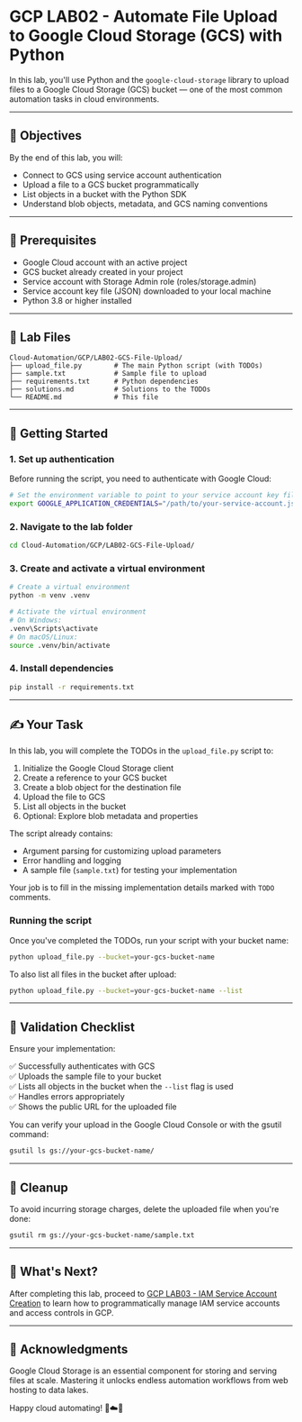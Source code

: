 # GCP LAB02 - Automate File Upload to Google Cloud Storage (GCS) with Python

In this lab, you'll use Python and the `google-cloud-storage` library to upload files to a Google Cloud Storage (GCS) bucket — one of the most common automation tasks in cloud environments.

---

## 🎯 Objectives

By the end of this lab, you will:
- Connect to GCS using service account authentication
- Upload a file to a GCS bucket programmatically
- List objects in a bucket with the Python SDK
- Understand blob objects, metadata, and GCS naming conventions

---

## 🧰 Prerequisites

- Google Cloud account with an active project
- GCS bucket already created in your project
- Service account with Storage Admin role (roles/storage.admin)
- Service account key file (JSON) downloaded to your local machine
- Python 3.8 or higher installed

---

## 📁 Lab Files

```
Cloud-Automation/GCP/LAB02-GCS-File-Upload/
├── upload_file.py        # The main Python script (with TODOs)
├── sample.txt            # Sample file to upload
├── requirements.txt      # Python dependencies
├── solutions.md          # Solutions to the TODOs
└── README.md             # This file
```

---

## 🚀 Getting Started

### 1. Set up authentication

Before running the script, you need to authenticate with Google Cloud:

```bash
# Set the environment variable to point to your service account key file
export GOOGLE_APPLICATION_CREDENTIALS="/path/to/your-service-account.json"
```

### 2. Navigate to the lab folder

```bash
cd Cloud-Automation/GCP/LAB02-GCS-File-Upload/
```

### 3. Create and activate a virtual environment

```bash
# Create a virtual environment
python -m venv .venv

# Activate the virtual environment
# On Windows:
.venv\Scripts\activate
# On macOS/Linux:
source .venv/bin/activate
```

### 4. Install dependencies

```bash
pip install -r requirements.txt
```

---

## ✍️ Your Task

In this lab, you will complete the TODOs in the `upload_file.py` script to:

1. Initialize the Google Cloud Storage client
2. Create a reference to your GCS bucket
3. Create a blob object for the destination file
4. Upload the file to GCS
5. List all objects in the bucket
6. Optional: Explore blob metadata and properties

The script already contains:
- Argument parsing for customizing upload parameters
- Error handling and logging
- A sample file (`sample.txt`) for testing your implementation

Your job is to fill in the missing implementation details marked with `TODO` comments.

### Running the script

Once you've completed the TODOs, run your script with your bucket name:

```bash
python upload_file.py --bucket=your-gcs-bucket-name
```

To also list all files in the bucket after upload:

```bash
python upload_file.py --bucket=your-gcs-bucket-name --list
```

---

## 🧪 Validation Checklist

Ensure your implementation:

✅ Successfully authenticates with GCS  
✅ Uploads the sample file to your bucket  
✅ Lists all objects in the bucket when the `--list` flag is used  
✅ Handles errors appropriately  
✅ Shows the public URL for the uploaded file  

You can verify your upload in the Google Cloud Console or with the gsutil command:

```bash
gsutil ls gs://your-gcs-bucket-name/
```

---

## 🧹 Cleanup

To avoid incurring storage charges, delete the uploaded file when you're done:

```bash
gsutil rm gs://your-gcs-bucket-name/sample.txt
```

---

## 💬 What's Next?

After completing this lab, proceed to [GCP LAB03 - IAM Service Account Creation](../LAB03-IAM-Service-Account-Creation/) to learn how to programmatically manage IAM service accounts and access controls in GCP.

---

## 🙏 Acknowledgments

Google Cloud Storage is an essential component for storing and serving files at scale. Mastering it unlocks endless automation workflows from web hosting to data lakes.

Happy cloud automating! 📂☁️🐍